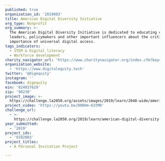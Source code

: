 ```yaml
---
published: true
organization_id: '2019003'
title: American Digital Diversity Initiative
org_type: Nonprofit
org_summary: >-
  The American Digital Diversity Initiative is dedicated to educating community
  leaders, policymakers and other important influencers about the critical
  importance of universal digital access.
tags_indicators:
  - STEM & Digital literacy
  - Workforce development
charity_navigator_url: 'https://www.charitynavigator.org/index.cfm?bay=search.profile&ein=824037629'
organization_website:
  - 'https://www.digitalequity.tech'
twitter: '@digequity'
instagram: ''
facebook: digequity
ein: '824037629'
zip: '90230'
project_image: >-
  https://challenge.la2050.org/assets/images/2019/learn/2048-wide/american-digital-diversity-initiative.jpg
project_video: 'https://youtu.be/D00Hm-61tM0'
challenge_url:
  - >-
    https://challenge.la2050.org/2019/learn/american-digital-diversity-initiative/
year_submitted:
  - '2019'
project_ids:
  - '9102003'
project_titles:
  - A Personal Invitation Project

---
```

